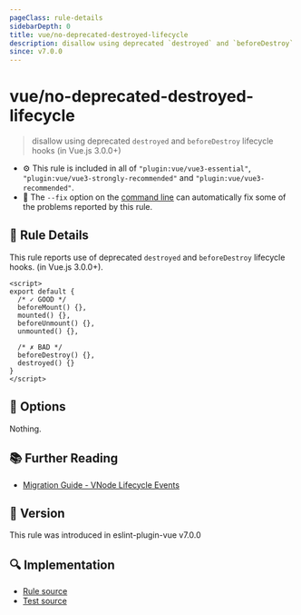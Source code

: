 ```yaml
---
pageClass: rule-details
sidebarDepth: 0
title: vue/no-deprecated-destroyed-lifecycle
description: disallow using deprecated `destroyed` and `beforeDestroy` lifecycle hooks (in Vue.js 3.0.0+)
since: v7.0.0
---
```


# vue/no-deprecated-destroyed-lifecycle

> disallow using deprecated `destroyed` and `beforeDestroy` lifecycle hooks (in Vue.js 3.0.0+)

- :gear: This rule is included in all of `"plugin:vue/vue3-essential"`, `"plugin:vue/vue3-strongly-recommended"` and `"plugin:vue/vue3-recommended"`.
- :wrench: The `--fix` option on the [command line](https://eslint.org/docs/user-guide/command-line-interface#fixing-problems) can automatically fix some of the problems reported by this rule.

## :book: Rule Details

This rule reports use of deprecated `destroyed` and `beforeDestroy` lifecycle hooks. (in Vue.js 3.0.0+).

<eslint-code-block fix :rules="{'vue/no-deprecated-destroyed-lifecycle': ['error']}">

```vue
<script>
export default {
  /* ✓ GOOD */
  beforeMount() {},
  mounted() {},
  beforeUnmount() {},
  unmounted() {},

  /* ✗ BAD */
  beforeDestroy() {},
  destroyed() {}
}
</script>
```

</eslint-code-block>

## :wrench: Options

Nothing.

## :books: Further Reading

- [Migration Guide - VNode Lifecycle Events](https://v3-migration.vuejs.org/breaking-changes/vnode-lifecycle-events.html#migration-strategy)

## :rocket: Version

This rule was introduced in eslint-plugin-vue v7.0.0

## :mag: Implementation

- [Rule source](https://github.com/vuejs/eslint-plugin-vue/blob/master/lib/rules/no-deprecated-destroyed-lifecycle.js)
- [Test source](https://github.com/vuejs/eslint-plugin-vue/blob/master/tests/lib/rules/no-deprecated-destroyed-lifecycle.js)
